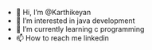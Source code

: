 - 👋 Hi, I’m @Karthikeyan
- 👀 I’m interested in java development
- 🌱 I’m currently learning c programming
- 📫 How to reach me linkedin
